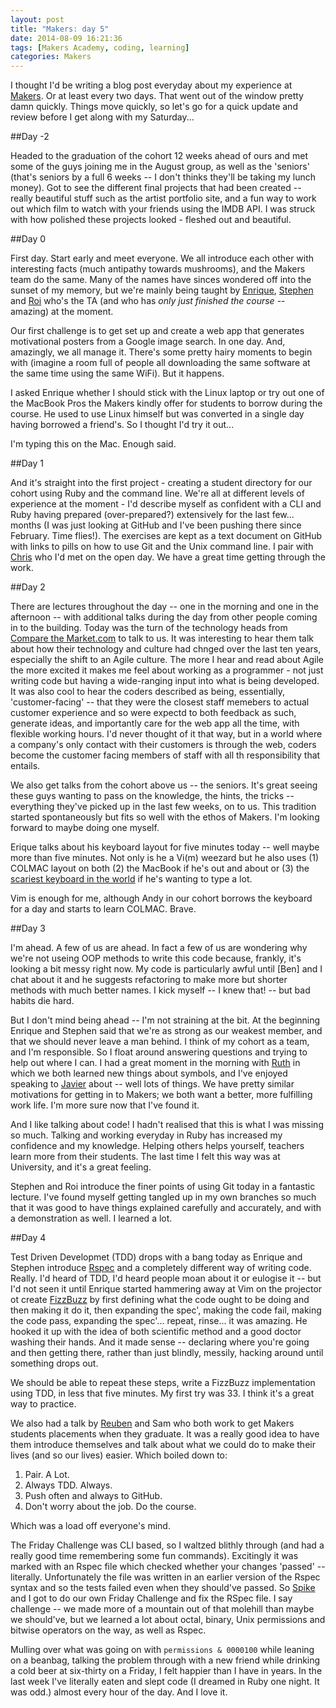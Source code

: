 ```yaml
---
layout: post
title: "Makers: day 5"
date: 2014-08-09 16:21:36
tags: [Makers Academy, coding, learning]
categories: Makers
---
```


I thought I'd be writing a blog post everyday about my experience at
[Makers][MA]. Or at least every two days. That went out of the window pretty
damn quickly. Things move quickly, so let's go for a quick update and review
before I get along with my Saturday...

##Day -2

Headed to the graduation of the cohort 12 weeks ahead of ours and met some of
the guys joining me in the August group, as well as the 'seniors' (that's
seniors by a full 6 weeks -- I don't thinks they'll be taking my lunch money).
Got to see the different final projects that had been created -- really
beautiful stuff such as the artist portfolio site, and a fun way to work out
which film to watch with your friends using the IMDB API. I was struck with how
polished these projects looked - fleshed out and beautiful.

##Day 0

First day. Start early and meet everyone. We all introduce each other with
interesting facts (much antipathy towards mushrooms), and the Makers team do the
same. Many of the names have sinces wondered off into the sunset of my memory,
but we're mainly being taught by [Enrique][Ecomba], [Stephen] and [Roi] who's the TA
(and who has *only just finished the course* -- amazing) at the moment.

Our first challenge is to get set up and create a web app that generates
motivational posters from a Google image search. In one day. And, amazingly, we
all manage it. There's some pretty hairy moments to begin with (imagine a room
full of people all downloading the same software at the same time using the same
WiFi). But it happens.

I asked Enrique whether I should stick with the Linux laptop or try out one of
the MacBook Pros the Makers kindly offer for students to borrow during the
course. He used to use Linux himself but was converted in a single day having
borrowed a friend's. So I thought I'd try it out...

I'm typing this on the Mac. Enough said.

##Day 1

And it's straight into the first project - creating a student directory for our
cohort using Ruby and the command line. We're all at different levels of
experience at the moment - I'd describe myself as confident with a CLI and Ruby
having prepared (over-prepared?) extensively for the last few... months (I was
just looking at GitHub and I've been pushing there since February. Time flies!).
The exercises are kept as a text document on GitHub with links to pills on how
to use Git and the Unix command line. I pair with [Chris] who I'd met on the
open day. We have a great time getting through the work.

##Day 2

There are lectures throughout the day -- one in the morning and one in the
afternoon -- with additional talks during the day from other people coming in to
the building. Today was the turn of the technology heads from [Compare the
Market.com][CTMTweet] to talk to us. It was interesting to hear them talk about
how their technology and culture had chnged over the last ten years, especially
the shift to an Agile culture. The more I hear and read about Agile the more
excited it makes me feel about working as a programmer - not just writing code
but having a wide-ranging input into what is being developed. It was also cool
to hear the coders described as being, essentially, 'customer-facing' -- that
they were the closest staff memebers to actual customer experience and so were
expectd to both feedback as such, generate ideas, and importantly care for the
web app all the time, with flexible working hours. I'd never thought of it that
way, but in a world where a company's only contact with their customers is
through the web, coders become the customer facing members of staff with all th
responsibility that entails.

We also get talks from the cohort above us -- the seniors. It's great seeing
these guys wanting to pass on the knowledge, the hints, the tricks -- everything
they've picked up in the last few weeks, on to us. This tradition started
spontaneously but fits so well with the ethos of Makers. I'm looking forward to
maybe doing one myself.

Erique talks about his keyboard layout for five minutes today -- well maybe more
than five minutes. Not only is he a Vi(m) weezard but he also uses (1) COLMAC
layout on both (2) the MacBook if he's out and about or (3) the [scariest
keyboard in the world][EnriquesKeyboard] if he's wanting to type a lot.

Vim is enough for me, although Andy in our cohort borrows the keyboard for a day
and starts to learn COLMAC. Brave.

##Day 3

I'm ahead. A few of us are ahead. In fact a few of us are wondering why we're
not useing OOP methods to write this code because, frankly, it's looking a bit
messy right now. My code is particularly awful until [Ben] and I chat about it
and he suggests refactoring to make more but shorter methods with much better
names. I kick myself -- I knew that! -- but bad habits die hard.

But I don't mind being ahead -- I'm not straining at the bit. At the beginning
Enrique and Stephen said that we're as strong as our weakest member, and that we
should never leave a man behind. I think of my cohort as a team, and I'm
responsible. So I float around answering questions and trying to help out where
I can. I had a great moment in the morning with [Ruth] in which we both learned
new things about symbols, and I've enjoyed speaking to [Javier] about -- well
lots of things. We have pretty similar motivations for getting in to Makers; we
both want a better, more fulfilling work life. I'm more sure now that I've found
it.

And I like talking about code! I hadn't realised that this is what I was missing
so much. Talking and working everyday in Ruby has increased my confidence and my
knowledge. Helping others helps yourself, teachers learn more from their
students. The last time I felt this way was at University, and it's a great
feeling.

Stephen and Roi introduce the finer points of using Git today in a fantastic
lecture. I've found myself getting tangled up in my own branches so much that it
was good to have things explained carefully and accurately, and with
a demonstration as well. I learned a lot.

##Day 4

Test Driven Developmet (TDD) drops with a bang today as Enrique and Stephen
introduce [Rspec][Rspec] and a completely different way of writing code. Really.
I'd heard of TDD, I'd heard people moan about it or eulogise it -- but I'd not
seen it until Enrique started hammering away at Vim on the projector ot create
[FizzBuzz] by first defining what the code ought to be doing and then making it
do it, then expanding the spec', making the code fail, making the code pass,
expanding the spec'... repeat, rinse... it was amazing. He hooked it up with the
idea of both scientific method and a good doctor washing their hands. And it
made sense -- declaring where you're going and then getting there, rather than
just blindly, messily, hacking around until something drops out.

We should be able to repeat these steps, write a FizzBuzz implementation using
TDD, in less that five minutes. My first try was 33. I think it's a great way to
practice.

We also had a talk by [Reuben][RK] and Sam who both work to get Makers students
placements when they graduate. It was a really good idea to have them introduce
themselves and talk about what we could do to make their lives (and so our lives)
easier. Which boiled down to:

1. Pair. A Lot.
2. Always TDD. Always.
3. Push often and always to GitHub.
4. Don't worry about the job. Do the course.

Which was a load off everyone's mind.

The Friday Challenge was CLI based, so I waltzed blithly through (and had
a really good time remembering some fun commands). Excitingly it was marked with
an Rspec file which checked whether your changes 'passed' -- literally.
Unfortunately the file was written in an earlier version of the Rspec syntax and
so the tests failed even when they should've passed. So [Spike] and I got to do
our own Friday Challenge and fix the RSpec file. I say challenge -- we made more
of a mountain out of that molehill than maybe we should've, but we learned a lot
about octal, binary, Unix permissions and bitwise operators on the way, as well as Rspec.

Mulling over what was going on with `permissions & 0000100` while leaning on
a beanbag, talking the problem through with a new friend while drinking a cold
beer at six-thirty on a Friday, I felt happier than I have in years. In the last
week I've literally eaten and slept code (I dreamed in Ruby one night. It was
odd.) almost every hour of the day. And I love it.

[Ecomba]: https://github.com/ecomba
[RK]: https://twitter.com/rubenkostucki
[MA]: http://www.makersacademy.com/
[Stephen]: https://github.com/Stephen_lloyd
[Roi]: https://github.com/roidriscoll
[Spike]: https://github.com/spike01
[Chris]: https://github.com/flickoid
[Ruth]: https://github.com/ruthearle
[EnriquesKeyboard]: http://www.typematrix.com/
[CTMTweet]: http://www.typematrix.com/
[Rspec]: http://rspec.info/
[Javier]: https://github.com/silver-io
[FizzBuzz]: https://github.com/gypsydave5/fizzbuzz
